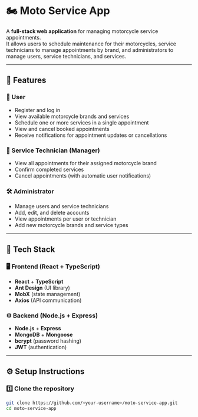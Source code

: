 # 🏍️ Moto Service App

A **full-stack web application** for managing motorcycle service appointments.  
It allows users to schedule maintenance for their motorcycles, service technicians to manage appointments by brand, and administrators to manage users, service technicians, and services.

---

## 🚀 Features

### 👤 User
- Register and log in  
- View available motorcycle brands and services  
- Schedule one or more services in a single appointment  
- View and cancel booked appointments  
- Receive notifications for appointment updates or cancellations  

### 🔧 Service Technician (Manager)
- View all appointments for their assigned motorcycle brand  
- Confirm completed services  
- Cancel appointments (with automatic user notifications)  

### 🛠️ Administrator
- Manage users and service technicians  
- Add, edit, and delete accounts  
- View appointments per user or technician  
- Add new motorcycle brands and service types  

---

## 🧰 Tech Stack

### 🖥️ Frontend (React + TypeScript)
- **React** + **TypeScript**  
- **Ant Design** (UI library)  
- **MobX** (state management)  
- **Axios** (API communication)  

### ⚙️ Backend (Node.js + Express)
- **Node.js** + **Express**  
- **MongoDB** + **Mongoose**  
- **bcrypt** (password hashing)  
- **JWT** (authentication)  

---

## ⚙️ Setup Instructions

### 1️⃣ Clone the repository
```bash
git clone https://github.com/<your-username>/moto-service-app.git
cd moto-service-app
